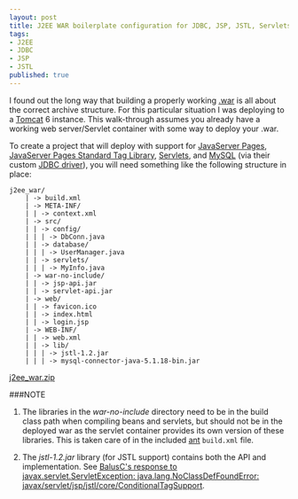 ```yaml
---
layout: post
title: J2EE WAR boilerplate configuration for JDBC, JSP, JSTL, Servlets
tags:
- J2EE
- JDBC
- JSP
- JSTL
published: true
---
```

I found out the long way that building a properly working
[.war](http://en.wikipedia.org/wiki/WAR_file_format_(Sun))
is all about the correct archive structure. For this particular situation I
was deploying to a [Tomcat](http://en.wikipedia.org/wiki/Apache_Tomcat)
6 instance. This walk-through assumes you already have
a working web server/Servlet container with some way to deploy your .war.

To create a project that will deploy with support for
[JavaServer Pages](http://en.wikipedia.org/wiki/JavaServer_Pages),
[JavaServer Pages Standard Tag Library](http://en.wikipedia.org/wiki/JavaServer_Pages_Standard_Tag_Library),
[Servlets](http://en.wikipedia.org/wiki/Java_Servlet), and
[MySQL](http://en.wikipedia.org/wiki/MySQL) (via their custom
[JDBC driver](http://dev.mysql.com/downloads/connector/j/)),
you will need something like the following structure in place:

    j2ee_war/
        | -> build.xml
        | -> META-INF/
        | | -> context.xml
        | -> src/
        | | -> config/
        | | | -> DbConn.java
        | | -> database/
        | | | -> UserManager.java
        | | -> servlets/
        | | | -> MyInfo.java
        | -> war-no-include/
        | | -> jsp-api.jar
        | | -> servlet-api.jar
        | -> web/
        | | -> favicon.ico
        | | -> index.html
        | | -> login.jsp
        | -> WEB-INF/
        | | -> web.xml
        | | -> lib/
        | | | -> jstl-1.2.jar
        | | | -> mysql-connector-java-5.1.18-bin.jar

[j2ee_war.zip](https://drive.google.com/uc?export=download&id=0B0yT30uCaFvvWnlHNEFFa3BTNHM)


###NOTE
1) The libraries in the _war-no-include_ directory need to be in the build
class path when compiling beans and servlets, but should not be in the deployed war
as the servlet container provides its own version of these libraries. This is
taken care of in the included [ant](http://en.wikipedia.org/wiki/Apache_Ant)
`build.xml` file.

2) The _jstl-1.2.jar_ library (for JSTL support) contains both the API
and implementation. See
[BalusC\'s response to javax.servlet.ServletException: java.lang.NoClassDefFoundError: javax/servlet/jsp/jstl/core/ConditionalTagSupport](http://stackoverflow.com/a/8045562).
